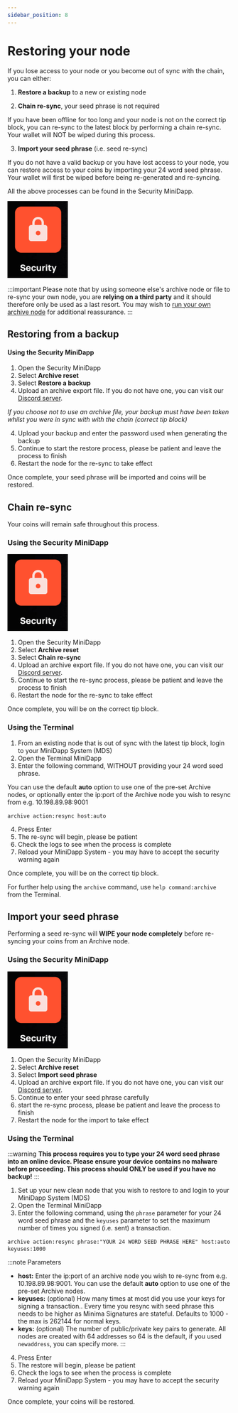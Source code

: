 ```yaml
---
sidebar_position: 8
---
```


# Restoring your node

If you lose access to your node or you become out of sync with the chain, you can either:
1. **Restore a backup** to a new or existing node

2. **Chain re-sync**, your seed phrase is not required 

  If you have been offline for too long and your node is not on the correct tip block, you can re-sync to the latest block by performing a chain re-sync. Your wallet will NOT be wiped during this process.

3. **Import your seed phrase** (i.e. seed re-sync)

  If you do not have a valid backup or you have lost access to your node, you can restore access to your coins by importing your 24 word seed phrase. Your wallet will first be wiped before being re-generated and re-syncing.

All the above processes can be found in the Security MiniDapp.

![security](/img/app/security.png#width10)

:::important
Please note that by using someone else's archive node or file to re-sync your own node, you are **relying on a third party** and it should therefore only be used as a last resort. You may wish to [run your own archive node](/docs/runanode/archivenodes) for additional reassurance.
:::

## Restoring from a backup

<!-- For details on how to restore a backup, select your platform of choice from the [Get Started](/docs/runanode/get_started) page and see **How to restore your node from a backup** in the **FAQ** section.
 -->

#### Using the Security MiniDapp

1. Open the Security MiniDapp
2. Select **Archive reset**
3. Select **Restore a backup**
3. Upload an archive export file. If you do not have one, you can visit our [Discord server](https://discord.com/invite/minima).

*If you choose not to use an archive file, your backup must have been taken whilst you were in sync with with the chain (correct tip block)*

4. Upload your backup and enter the password used when generating the backup 
5. Continue to start the restore process, please be patient and leave the process to finish
6. Restart the node for the re-sync to take effect

Once complete, your seed phrase will be imported and coins will be restored.

## Chain re-sync

Your coins will remain safe throughout this process.

### Using the Security MiniDapp

![security](/img/app/security.png#width10)

1. Open the Security MiniDapp
2. Select **Archive reset**
3. Select **Chain re-sync**
4. Upload an archive export file. If you do not have one, you can visit our [Discord server](https://discord.com/invite/minima).
5. Continue to start the re-sync process, please be patient and leave the process to finish
6. Restart the node for the re-sync to take effect

Once complete, you will be on the correct tip block.

### Using the Terminal

1. From an existing node that is out of sync with the latest tip block, login to your MiniDapp System (MDS)
2. Open the Terminal MiniDapp
3. Enter the following command, WITHOUT providing your 24 word seed phrase.

You can use the default **auto** option to use one of the pre-set Archive nodes, or optionally enter the ip:port of the Archive node you wish to resync from e.g. 10.198.89.98:9001

```
archive action:resync host:auto
```

4. Press Enter
5. The re-sync will begin, please be patient
6. Check the logs to see when the process is complete
7. Reload your MiniDapp System - you may have to accept the security warning again 

Once complete, you will be on the correct tip block.

For further help using the `archive` command, use `help command:archive` from the Terminal.

## Import your seed phrase

Performing a seed re-sync will **WIPE your node completely** before re-syncing your coins from an Archive node.

### Using the Security MiniDapp

![security](/img/app/security.png#width10)

1. Open the Security MiniDapp
2. Select **Archive reset**
3. Select **Import seed phrase**
4. Upload an archive export file. If you do not have one, you can visit our [Discord server](https://discord.com/invite/minima).
5. Continue to enter your seed phrase carefully 
6. start the re-sync process, please be patient and leave the process to finish
7. Restart the node for the import to take effect

<!-- 
1. On your new device that you wish to restore to, go to the **Archive** page
2. Select **SEED PHRASE RE-SYNC**
3. Enter your Seed Phrase, submitting each word individually until you have completed all 24 words. 
4. Leave **Max Keys Uses** as the default 1000 if you think you have not signed over 1000 transactions, otherwise enter a higher number indicating the maximum times you have signed a transaction.
5. Select **SEED PHRASE COMPLETE**
6. Leave the default Archive Node Host as **auto** to use one of the pre-set Archive nodes, or optionally enter the ip:port of the Archive node you wish to resync from e.g. 10.198.89.98:9001
7. Click **OK**, the resync will begin, please be patient -->

### Using the Terminal

:::warning
**This process requires you to type your 24 word seed phrase into an online device. Please ensure your device contains no malware before proceeding. This process should ONLY be used if you have no backup!** 
::: 

1. Set up your new clean node that you wish to restore to and login to your MiniDapp System (MDS)
2. Open the Terminal MiniDapp
3. Enter the following command, using the `phrase` parameter for your 24 word seed phrase and the `keyuses` parameter to set the maximum number of times you signed (i.e. sent) a transaction.
```
archive action:resync phrase:"YOUR 24 WORD SEED PHRASE HERE" host:auto keyuses:1000
```
:::note Parameters
- **host:** Enter the ip:port of an archive node you wish to re-sync from e.g. 10.198.89.98:9001. You can use the default **auto** option to use one of the pre-set Archive nodes.
- **keyuses:** (optional) How many times at most did you use your keys for signing a transaction.. Every time you resync with seed phrase this needs to be higher as Minima Signatures are stateful. Defaults to 1000 - the max is 262144 for normal keys.
- **keys:** (optional) The number of public/private key pairs to generate. All nodes are created with 64 addresses so 64 is the default, if you used `newaddress`, you can specify more. 
:::

4. Press Enter
5. The restore will begin, please be patient
6. Check the logs to see when the process is complete
7. Reload your MiniDapp System - you may have to accept the security warning again 

Once complete, your coins will be restored.